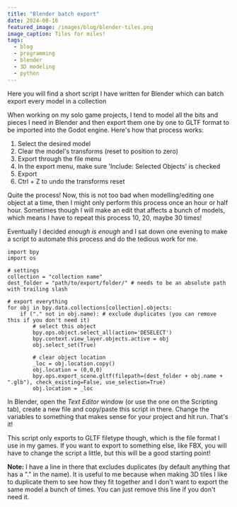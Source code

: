 ```yaml
---
title: "Blender batch export"
date: 2024-08-16
featured_image: /images/blog/blender-tiles.png
image_caption: Tiles for miles!
tags:
  - blog
  - programming
  - blender
  - 3D modeling
  - python
---
```


Here you will find a short script I have written for Blender which can batch export every model in a collection

When working on my solo game projects, I tend to model all the bits and pieces I need in Blender and then export them one by one to GLTF format to be imported into the Godot engine. Here's how that process works:

1. Select the desired model
2. Clear the model's transforms (reset to position to zero)
3. Export through the file menu
4. In the export menu, make sure 'Include: Selected Objects' is checked
5. Export
6. Ctrl + Z to undo the transforms reset

Quite the process! Now, this is not too bad when modelling/editing one object at a time, then I might only perform this process once an hour or half hour. Sometimes though I will make an edit that affects a bunch of models, which means I have to repeat this process 10, 20, maybe 30 times!

Eventually I decided _enough is enough_ and I sat down one evening to make a script to automate this process and do the tedious work for me.

```
import bpy
import os

# settings
collection = "collection name"
dest_folder = "path/to/export/folder/" # needs to be an absolute path with trailing slash

# export everything
for obj in bpy.data.collections[collection].objects:
    if ("." not in obj.name): # exclude duplicates (you can remove this if you don't need it)
        # select this object
        bpy.ops.object.select_all(action='DESELECT')
        bpy.context.view_layer.objects.active = obj
        obj.select_set(True)
    
        # clear object location
        _loc = obj.location.copy()
        obj.location = (0,0,0)
        bpy.ops.export_scene.gltf(filepath=(dest_folder + obj.name + ".glb"), check_existing=False, use_selection=True)
        obj.location = _loc

```
In Blender, open the _Text Editor_ window (or use the one on the Scripting tab), create a new file and copy/paste this script in there. Change the variables to something that makes sense for your project and hit run. That's it!

This script only exports to GLTF filetype though, which is the file format I use in my games. If you want to export to something else, like FBX, you will have to change the script a little, but this will be a good starting point!

**Note:** I have a line in there that excludes duplicates (by default anything that has a "." in the name). It is useful to me because when making 3D tiles I like to duplicate them to see how they fit together and I don't want to export the same model a bunch of times. You can just remove this line if you don't need it.